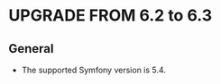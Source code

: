 UPGRADE FROM 6.2 to 6.3
========================

General
-------

- The supported Symfony version is 5.4.
